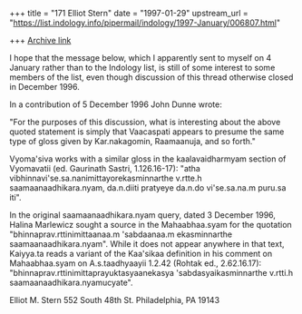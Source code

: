 +++
title = "171 Elliot Stern"
date = "1997-01-29"
upstream_url = "https://list.indology.info/pipermail/indology/1997-January/006807.html"

+++
[Archive link](https://list.indology.info/pipermail/indology/1997-January/006807.html)

I hope that the message below, which I apparently sent to myself on 4
January rather than to the Indology list, is still of some interest to
some members of the list, even though discussion of this thread
otherwise closed in December 1996.

In a contribution of 5 December 1996 John Dunne wrote:

"For the purposes of this discussion, what is interesting about the
above quoted statement is simply that Vaacaspati appears to presume the
same type of gloss given by Kar.nakagomin, Raamaanuja, and so forth."

Vyoma'siva works with a similar gloss in the kaalavaidharmyam section
of Vyomavatii (ed. Gaurinath Sastri, 1.126.16-17): "atha
vibhinnavi'se.sa.nanimittayorekasminnarthe v.rtte.h
saamaanaadhikara.nyam, da.n.diiti pratyeye da.n.do vi'se.sa.na.m
puru.sa iti".

In the original saamaanaadhikara.nyam query, dated 3 December 1996,
Halina Marlewicz sought a source in the Mahaabhaa.syam for the
quotation "bhinnaprav.rttinimittaanaa.m  'sabdaanaa.m ekasminnarthe
saamaanaadhikara.nyam". While it does not appear anywhere in that
text, Kaiyya.ta reads a variant of the Kaa'sikaa definition in his
comment on Mahaabhaa.syam on A.s.taadhyaayii 1.2.42 (Rohtak ed.,
2.62.16.17): "bhinnaprav.rttinimittaprayuktasyaanekasya
'sabdasyaikasminnarthe v.rtti.h saamaanaadhikara.nyamucyate".

Elliot M. Stern
552 South 48th St.
Philadelphia, PA 19143





